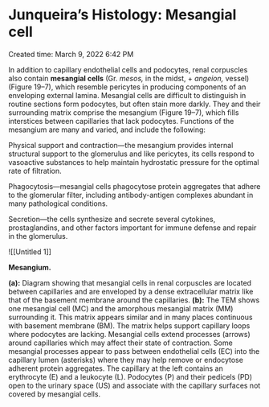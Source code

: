 # Junqueira’s Histology: Mesangial cell

Created time: March 9, 2022 6:42 PM

In addition to capillary endothelial cells and podocytes, renal corpuscles also contain **mesangial cells** (Gr. *mesos,* in the midst, + *angeion,* vessel) (Figure 19–7), which resemble pericytes in producing components of an enveloping external lamina. Mesangial cells are difficult to distinguish in routine sections form podocytes, but often stain more darkly. They and their surrounding matrix comprise the mesangium (Figure 19–7), which fills interstices between capillaries that lack podocytes. Functions of the mesangium are many and varied, and include the following:

Physical support and contraction—the mesangium provides internal structural support to the glomerulus and like pericytes, its cells respond to vasoactive substances to help maintain hydrostatic pressure for the optimal rate of filtration.

Phagocytosis—mesangial cells phagocytose protein aggregates that adhere to the glomerular filter, including antibody-antigen complexes abundant in many pathological conditions.

Secretion—the cells synthesize and secrete several cytokines, prostaglandins, and other factors important for immune defense and repair in the glomerulus.

![[Untitled 1]]

**Mesangium.**

**(a):** Diagram showing that mesangial cells in renal corpuscles are located between capillaries and are enveloped by a dense extracellular matrix like that of the basement membrane around the capillaries. **(b):** The TEM shows one mesangial cell (MC) and the amorphous mesangial matrix (MM) surrounding it. This matrix appears similar and in many places continuous with basement membrane (BM). The matrix helps support capillary loops where podocytes are lacking. Mesangial cells extend processes (arrows) around capillaries which may affect their state of contraction. Some mesangial processes appear to pass between endothelial cells (EC) into the capillary lumen (asterisks) where they may help remove or endocytose adherent protein aggregates. The capillary at the left contains an erythrocyte (E) and a leukocyte (L). Podocytes (P) and their pedicels (PD) open to the urinary space (US) and associate with the capillary surfaces not covered by mesangial cells.